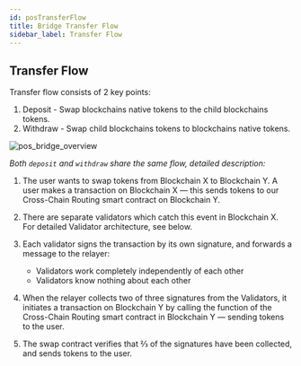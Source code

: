 ```yaml
---
id: posTransferFlow
title: Bridge Transfer Flow
sidebar_label: Transfer Flow
---
```


## Transfer Flow

Transfer flow consists of 2 key points:
1. Deposit - Swap blockchains native tokens to the child blockchains tokens.
2. Withdraw - Swap child blockchains tokens to blockchains native tokens.

![pos_bridge_overview](../img/pos_transfer_flow.png)

_Both `deposit` and `withdraw` share the same flow, detailed description:_

1. The user wants to swap tokens from Blockchain X to Blockchain Y. A user makes a transaction on Blockchain X — this sends tokens to our Cross-Chain Routing smart contract on Blockchain Y.
2. There are separate validators which catch this event in Blockchain X. For detailed Validator architecture, see below.
3. Each validator signs the transaction by its own signature, and forwards a message to the relayer:

   - Validators work completely independently of each other
   - Validators know nothing about each other

4. When the relayer collects two of three signatures from the Validators, it initiates a transaction on Blockchain Y by calling the function of the Cross-Сhain Routing smart contract in Blockchain Y — sending tokens to the user.
5. The swap contract verifies that ⅔ of the signatures have been collected, and sends tokens to the user.

